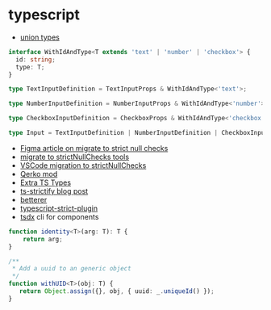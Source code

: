 # typescript

- [union types](https://blog.scottlogic.com/2021/07/27/union-types-react-components.html)
```typescript
interface WithIdAndType<T extends 'text' | 'number' | 'checkbox'> {
  id: string;
  type: T;
}

type TextInputDefinition = TextInputProps & WithIdAndType<'text'>;

type NumberInputDefinition = NumberInputProps & WithIdAndType<'number'>;

type CheckboxInputDefinition = CheckboxProps & WithIdAndType<'checkbox'>

type Input = TextInputDefinition | NumberInputDefinition | CheckboxInputDefinition;
```

- [Figma article on migrate to strict null checks](https://www.figma.com/blog/inside-figma-a-case-study-on-strict-null-checks/)
- [migrate to strictNullChecks tools](https://github.com/figma/strict-null-check-migration-tools)
- [VSCode migration to strictNullChecks](https://code.visualstudio.com/blogs/2019/05/23/strict-null)
- [Qerko mod](https://github.com/qerko/strict-null-check-migration-tools)
- [Extra TS Types](https://github.com/sindresorhus/type-fest)
- [ts-strictify blog post](https://dev.to/viridia/typescript-strictnullchecks-a-migration-guide-3glo)
- [betterer](https://dev.to/phenomnominal/stricter-typescript-compilation-with-betterer-dp7)
- [typescript-strict-plugin](https://github.com/allegro/typescript-strict-plugin)
- [tsdx](https://www.npmjs.com/package/tsdx) cli for components

```typescript
function identity<T>(arg: T): T {
    return arg;
}

/**
 * Add a uuid to an generic object 
 */
function withUID<T>(obj: T) { 
   return Object.assign({}, obj, { uuid: _.uniqueId() });
}
```
